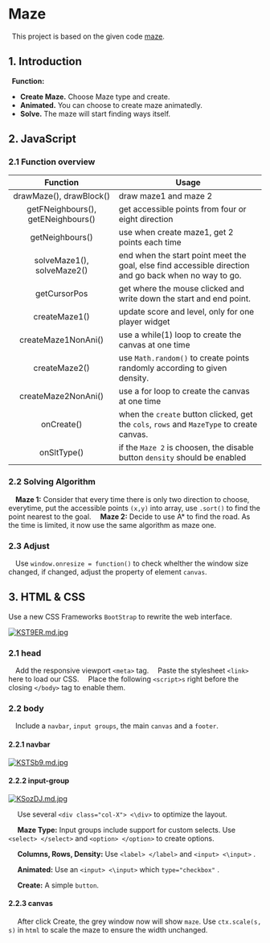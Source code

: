 # Maze
&ensp;This project is based on the given code [maze](https://github.com/zilinglius/maze).
<pr>
## 1. Introduction

&ensp;**Function:**</br>

- **Create Maze.** Choose Maze type and create.
- **Animated.** You can choose to create maze animatedly.
- **Solve.** The maze will start finding ways itself.

## 2. JavaScript

### 2.1 Function overview
| Function | Usage 
| :-: | -
|drawMaze(), drawBlock()| draw maze1 and maze 2
|getFNeighbours(), getENeighbours() | get accessible points from four or eight direction
|getNeighbours() | use when create maze1, get 2 points each time
|solveMaze1(), solveMaze2()| end when the start point meet the goal, else find accessible direction and go back when no way to go.
|getCursorPos | get where the mouse clicked and write down the start and end point.
|createMaze1()|update score and level, only for one player widget
|createMaze1NonAni()|use a while(1) loop to create the canvas at one time
|createMaze2()|use `Math.random()` to create points randomly according to given density.
|createMaze2NonAni()|use a for loop to create the canvas at one time
|onCreate()|when the `create` button clicked, get the `cols`, `rows` and `MazeType` to create canvas.
|onSltType()|if the `Maze 2` is choosen, the disable button `density` should be enabled

### 2.2 Solving Algorithm
&emsp;**Maze 1:** Consider that every time there is only two direction to choose, everytime, put the accessible points `(x,y)` into array, use `.sort()` to find the point nearest to the goal. 
&emsp;**Maze 2:** Decide to use A* to find the road. As the time is limited, it now use the same algorithm as maze one.


### 2.3 Adjust
&emsp;Use `window.onresize = function()` to check whelther the window size changed, if changed, adjust the property of element `canvas`.


## 3. HTML & CSS
Use a new CSS Frameworks `BootStrap` to rewrite the web interface.

[![KST9ER.md.jpg](https://s2.ax1x.com/2019/10/14/KST9ER.md.jpg)](https://imgchr.com/i/KST9ER)
### 2.1 head
&emsp;Add the responsive viewport `<meta>` tag.
&emsp;Paste the stylesheet `<link>` here to load our CSS.
&emsp;Place the following `<script>s`  right before the closing `</body>` tag to enable them.</br>


### 2.2 body

&emsp;Include a `navbar`, `input groups`, the main `canvas` and a `footer`.
#### 2.2.1 navbar

[![KSTSb9.md.jpg](https://s2.ax1x.com/2019/10/14/KSTSb9.md.jpg)](https://imgchr.com/i/KSTSb9)



#### 2.2.2 input-group

[![KSozDJ.md.jpg](https://s2.ax1x.com/2019/10/14/KSozDJ.md.jpg)](https://imgchr.com/i/KSozDJ)

&emsp; Use several `<div class="col-X"> <\div>` to optimize the layout.

&emsp; **Maze Type:** Input groups include support for custom selects. Use `<select> </select>` and `<option> </option>` to create options.

&emsp; **Columns, Rows, Density:** Use `<label> </label>` and `<input> <\input>` .

&emsp; **Animated:** Use an `<input> <\input>` which  `type="checkbox"` .

&emsp; **Create:** A simple `button`.


#### 2.2.3 canvas
&emsp; After click Create, the grey window now will show `maze`. Use `ctx.scale(s, s)` in `html` to scale the maze to ensure the width unchanged.
